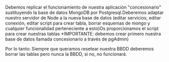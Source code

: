 Debemos replicar el funcionamiento de nuestra aplicación "concesionario" sustituyendo la base de datos MongoDB por Postgresql.Deberemos adaptar nuestro servidor de Node a la nueva base de datos (editar servicios, editar conexión, editar script para crear tabla, borrar esquemas de mongo y cualquier funcionalidad perteneciente a esto)Os proporcionamos el script para crear nuestras tablas *IMPORTANTE: debemos crear primero nuestra base de datos llamada concesionario a través de pgAdmin)

Por lo tanto: Siempre que queramos resetear nuestra BBDD deberemos borrar las tablas pero nunca la BBDD, si no, no funcionará.